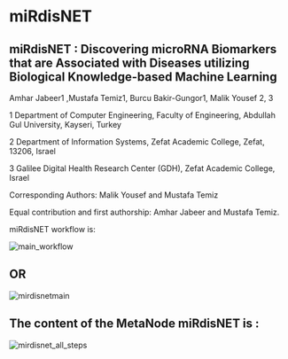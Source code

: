 # miRdisNET

## miRdisNET : Discovering microRNA Biomarkers that are Associated with Diseases utilizing Biological Knowledge-based Machine Learning
Amhar Jabeer1 ,Mustafa Temiz1, Burcu Bakir-Gungor1, Malik Yousef 2, 3 

1 Department of Computer Engineering, Faculty of Engineering, Abdullah Gul University, Kayseri, Turkey

2 Department of Information Systems, Zefat Academic College, Zefat, 13206, Israel

3 Galilee Digital Health Research Center (GDH), Zefat Academic College, Israel

Corresponding Authors: Malik Yousef and Mustafa Temiz

Equal contribution and first authorship: Amhar Jabeer and Mustafa Temiz.


miRdisNET workflow is: 

![main_workflow](https://user-images.githubusercontent.com/24303536/195619277-e570c1e6-dfa8-4dcc-87f4-085637f46601.png)

## OR

![mirdisnetmain](https://user-images.githubusercontent.com/24303536/195619378-7c1119c1-70c1-429d-aa6f-45293b5764ec.png)

## The content of the MetaNode miRdisNET is :

![mirdisnet_all_steps](https://user-images.githubusercontent.com/24303536/195619422-de6cf797-b612-4bc7-9bf2-01f22b46a099.png)

